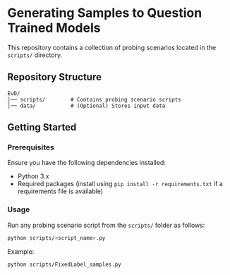 # Generating Samples to Question Trained Models


This repository contains a collection of probing scenarios located in the `scripts/` directory. 

## Repository Structure
```
EvD/
│── scripts/        # Contains probing scenario scripts
│── data/           # (Optional) Stores input data      
```

## Getting Started
### Prerequisites
Ensure you have the following dependencies installed:
- Python 3.x
- Required packages (install using `pip install -r requirements.txt` if a requirements file is available)

### Usage
Run any probing scenario script from the `scripts/` folder as follows:
```bash
python scripts/<script_name>.py
```
Example:
```bash
python scripts/FixedLabel_samples.py
```




